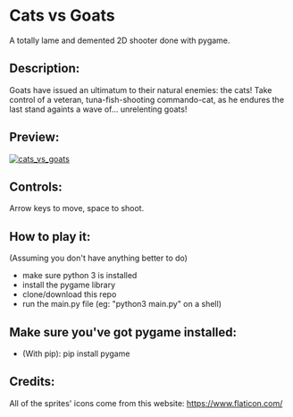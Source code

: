 # Cats vs Goats
A totally lame and demented 2D shooter done with pygame.

## Description:
Goats have issued an ultimatum to their natural enemies: the cats! Take control of a veteran, tuna-fish-shooting commando-cat, as he endures the last stand againts a wave of... unrelenting goats!

## Preview:

[![cats_vs_goats](http://i3.ytimg.com/vi/jl42jNb3qrA/hqdefault.jpg)]( https://www.youtube.com/watch?v=jl42jNb3qrA&feature=youtu.be)

## Controls:
Arrow keys to move, space to shoot.

## How to play it:
(Assuming you don't have anything better to do)
* make sure python 3 is installed
* install the pygame library
* clone/download this repo 
* run the main.py file  (eg: "python3 main.py" on a shell) 

## Make sure you've got pygame installed:
* (With pip):
pip install pygame

## Credits:
All of the sprites' icons come from this website:
https://www.flaticon.com/



